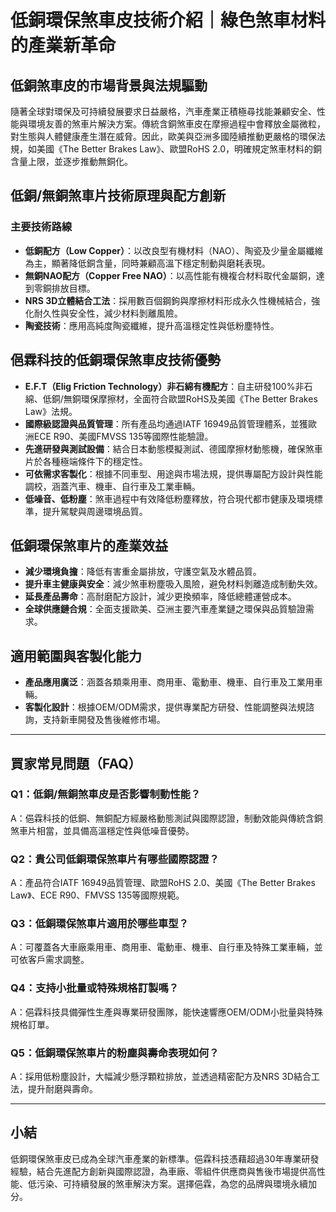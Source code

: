 # 低銅環保煞車皮技術介紹｜綠色煞車材料的產業新革命

## 低銅煞車皮的市場背景與法規驅動

隨著全球對環保及可持續發展要求日益嚴格，汽車產業正積極尋找能兼顧安全、性能與環境友善的煞車片解決方案。傳統含銅煞車皮在摩擦過程中會釋放金屬微粒，對生態與人體健康產生潛在威脅。因此，歐美與亞洲多國陸續推動更嚴格的環保法規，如美國《The Better Brakes Law》、歐盟RoHS 2.0，明確規定煞車材料的銅含量上限，並逐步推動無銅化。

## 低銅/無銅煞車片技術原理與配方創新

### 主要技術路線
- **低銅配方（Low Copper）**：以改良型有機材料（NAO）、陶瓷及少量金屬纖維為主，顯著降低銅含量，同時兼顧高溫下穩定制動與磨耗表現。
- **無銅NAO配方（Copper Free NAO）**：以高性能有機複合材料取代金屬銅，達到零銅排放目標。
- **NRS 3D立體結合工法**：採用數百個鋼鉤與摩擦材料形成永久性機械結合，強化耐久性與安全性，減少材料剝離風險。
- **陶瓷技術**：應用高純度陶瓷纖維，提升高溫穩定性與低粉塵特性。

## 俋霖科技的低銅環保煞車皮技術優勢

- **E.F.T（Elig Friction Technology）非石綿有機配方**：自主研發100%非石綿、低銅/無銅環保摩擦材，全面符合歐盟RoHS及美國《The Better Brakes Law》法規。
- **國際級認證與品質管理**：所有產品均通過IATF 16949品質管理體系，並獲歐洲ECE R90、美國FMVSS 135等國際性能驗證。
- **先進研發與測試設備**：結合日本動態模擬測試、德國摩擦材動態機，確保煞車片於各種極端條件下的穩定性。
- **可依需求客製化**：根據不同車型、用途與市場法規，提供專屬配方設計與性能調校，涵蓋汽車、機車、自行車及工業車輛。
- **低噪音、低粉塵**：煞車過程中有效降低粉塵釋放，符合現代都市健康及環境標準，提升駕駛與周邊環境品質。

## 低銅環保煞車片的產業效益

- **減少環境負擔**：降低有害重金屬排放，守護空氣及水體品質。
- **提升車主健康與安全**：減少煞車粉塵吸入風險，避免材料剝離造成制動失效。
- **延長產品壽命**：高耐磨配方設計，減少更換頻率，降低總體運營成本。
- **全球供應鏈合規**：全面支援歐美、亞洲主要汽車產業鏈之環保與品質驗證需求。

## 適用範圍與客製化能力

- **產品應用廣泛**：涵蓋各類乘用車、商用車、電動車、機車、自行車及工業用車輛。
- **客製化設計**：根據OEM/ODM需求，提供專業配方研發、性能調整與法規諮詢，支持新車開發及售後維修市場。

---

## 買家常見問題（FAQ）

### Q1：低銅/無銅煞車皮是否影響制動性能？
A：俋霖科技的低銅、無銅配方經嚴格動態測試與國際認證，制動效能與傳統含銅煞車片相當，並具備高溫穩定性與低噪音優勢。

### Q2：貴公司低銅環保煞車片有哪些國際認證？
A：產品符合IATF 16949品質管理、歐盟RoHS 2.0、美國《The Better Brakes Law》、ECE R90、FMVSS 135等國際規範。

### Q3：低銅環保煞車片適用於哪些車型？
A：可覆蓋各大車廠乘用車、商用車、電動車、機車、自行車及特殊工業車輛，並可依客戶需求調整。

### Q4：支持小批量或特殊規格訂製嗎？
A：俋霖科技具備彈性生產與專業研發團隊，能快速響應OEM/ODM小批量與特殊規格訂單。

### Q5：低銅環保煞車片的粉塵與壽命表現如何？
A：採用低粉塵設計，大幅減少懸浮顆粒排放，並透過精密配方及NRS 3D結合工法，提升耐磨與壽命。

---

## 小結

低銅環保煞車皮已成為全球汽車產業的新標準。俋霖科技憑藉超過30年專業研發經驗，結合先進配方創新與國際認證，為車廠、零組件供應商與售後市場提供高性能、低污染、可持續發展的煞車解決方案。選擇俋霖，為您的品牌與環境永續加分。

